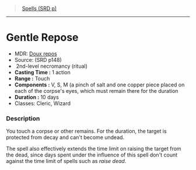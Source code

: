 ﻿---
!Spell
Family: SpellVO
Level: 2
Type: necromancy
Ritual: ritual
CastingTime: 1 action
Range: Touch
Components: V, S, M (a pinch of salt and one copper piece placed on each of the corpse's eyes, which must remain there for the duration
Duration: 10 days
Classes: Cleric, Wizard
Id: spells_vo.md#gentle-repose
ParentLink: spells_vo.md#spells-srd-p
Name: Gentle Repose
ParentName: Spells (SRD p)
NameLevel: 1
AltName: '[Doux repos](hd_spells_doux_repos.md)'
Source: (SRD p148)
Attributes: {}
---
> [Spells (SRD p)](srd_spells.md)

---

# Gentle Repose

- MDR: [Doux repos](hd_spells_doux_repos.md)
- Source: (SRD p148)
-  2nd-level necromancy (ritual)
- **Casting Time :** 1 action
- **Range :** Touch
- **Components :** V, S, M (a pinch of salt and one copper piece placed on each of the corpse's eyes, which must remain there for the duration
- **Duration :** 10 days
- Classes: Cleric, Wizard

### Description

You touch a corpse or other remains. For the duration, the target is protected from decay and can't become undead.

The spell also effectively extends the time limit on raising the target from the dead, since days spent under the influence of this spell don't count against the time limit of spells such as _raise dead_.

